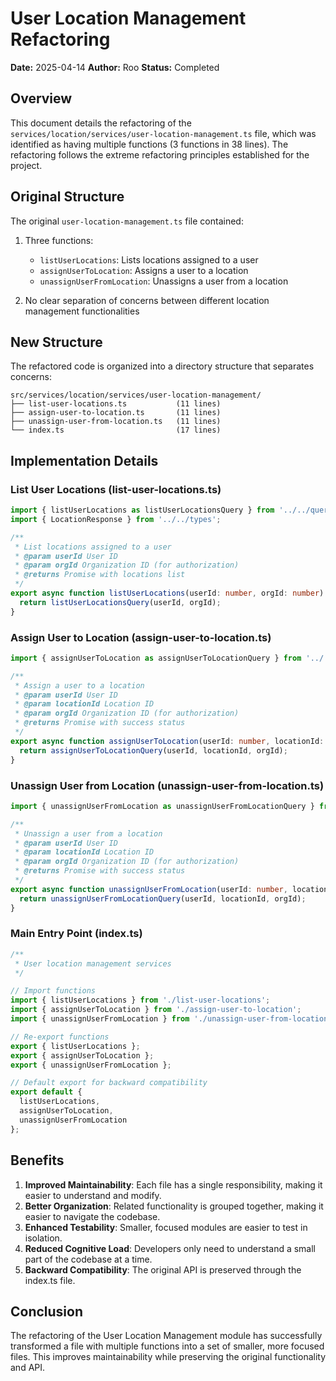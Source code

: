 # User Location Management Refactoring

**Date:** 2025-04-14
**Author:** Roo
**Status:** Completed

## Overview

This document details the refactoring of the `services/location/services/user-location-management.ts` file, which was identified as having multiple functions (3 functions in 38 lines). The refactoring follows the extreme refactoring principles established for the project.

## Original Structure

The original `user-location-management.ts` file contained:

1. Three functions:
   - `listUserLocations`: Lists locations assigned to a user
   - `assignUserToLocation`: Assigns a user to a location
   - `unassignUserFromLocation`: Unassigns a user from a location

2. No clear separation of concerns between different location management functionalities

## New Structure

The refactored code is organized into a directory structure that separates concerns:

```
src/services/location/services/user-location-management/
├── list-user-locations.ts           (11 lines)
├── assign-user-to-location.ts       (11 lines)
├── unassign-user-from-location.ts   (11 lines)
└── index.ts                         (17 lines)
```

## Implementation Details

### List User Locations (list-user-locations.ts)

```typescript
import { listUserLocations as listUserLocationsQuery } from '../../queries';
import { LocationResponse } from '../../types';

/**
 * List locations assigned to a user
 * @param userId User ID
 * @param orgId Organization ID (for authorization)
 * @returns Promise with locations list
 */
export async function listUserLocations(userId: number, orgId: number): Promise<LocationResponse[]> {
  return listUserLocationsQuery(userId, orgId);
}
```

### Assign User to Location (assign-user-to-location.ts)

```typescript
import { assignUserToLocation as assignUserToLocationQuery } from '../../queries';

/**
 * Assign a user to a location
 * @param userId User ID
 * @param locationId Location ID
 * @param orgId Organization ID (for authorization)
 * @returns Promise with success status
 */
export async function assignUserToLocation(userId: number, locationId: number, orgId: number): Promise<boolean> {
  return assignUserToLocationQuery(userId, locationId, orgId);
}
```

### Unassign User from Location (unassign-user-from-location.ts)

```typescript
import { unassignUserFromLocation as unassignUserFromLocationQuery } from '../../queries';

/**
 * Unassign a user from a location
 * @param userId User ID
 * @param locationId Location ID
 * @param orgId Organization ID (for authorization)
 * @returns Promise with success status
 */
export async function unassignUserFromLocation(userId: number, locationId: number, orgId: number): Promise<boolean> {
  return unassignUserFromLocationQuery(userId, locationId, orgId);
}
```

### Main Entry Point (index.ts)

```typescript
/**
 * User location management services
 */

// Import functions
import { listUserLocations } from './list-user-locations';
import { assignUserToLocation } from './assign-user-to-location';
import { unassignUserFromLocation } from './unassign-user-from-location';

// Re-export functions
export { listUserLocations };
export { assignUserToLocation };
export { unassignUserFromLocation };

// Default export for backward compatibility
export default {
  listUserLocations,
  assignUserToLocation,
  unassignUserFromLocation
};
```

## Benefits

1. **Improved Maintainability**: Each file has a single responsibility, making it easier to understand and modify.
2. **Better Organization**: Related functionality is grouped together, making it easier to navigate the codebase.
3. **Enhanced Testability**: Smaller, focused modules are easier to test in isolation.
4. **Reduced Cognitive Load**: Developers only need to understand a small part of the codebase at a time.
5. **Backward Compatibility**: The original API is preserved through the index.ts file.

## Conclusion

The refactoring of the User Location Management module has successfully transformed a file with multiple functions into a set of smaller, more focused files. This improves maintainability while preserving the original functionality and API.